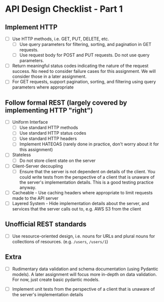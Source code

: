 # API Design Checklist - Part 1

## Implement HTTP

- [ ] Use HTTP methods, i.e. GET, PUT, DELETE, etc.
  - [ ] Use query parameters for filtering, sorting, and pagination in GET requests.
  - [ ] Use request body for POST and PUT requests. Do not use query parameters.
- [ ] Return meaningful status codes indicating the nature of the request success. No need to consider failure cases for this assignment. We will consider those in a later assignment.
- [ ] For GET requests, support pagination, sorting, and filtering using query parameters where appropriate

## Follow formal REST (largely covered by implementing HTTP "right")

- [ ] Uniform Interface
  - [ ] Use standard HTTP methods
  - [ ] Use standard HTTP status codes
  - [ ] Use standard HTTP headers
  - [ ] Implement HATEOAS (rarely done in practice, don't worry about it for this assignment)
- [ ] Stateless
  - [ ] Do not store client state on the server
- [ ] Client-Server decoupling
  - [ ] Ensure that the server is not dependent on details of the client.
        You could write tests from the perspective of a client that is unaware
        of the server's implementation details. This is a good testing practice
        anyway.
- [ ] Cacheable - Use caching headers where appropriate to limit requests made to the API server
- [ ] Layered System - Hide implementation details about the server, and services that the server calls out to, e.g. AWS S3 from the client

## Unofficial REST standards

- [ ] Use resource-oriented design, i.e. nouns for URLs and plural nouns for collections of resources. (e.g. `/users`, `/users/1`)

## Extra

- [ ] Rudimentary data validation and schema documentation (using Pydantic models). A later assignment will focus more in-depth on data validation. For now, just create basic pydantic models.
- [ ] Implement unit tests from the perspective of a client that is unaware of the server's implementation details



